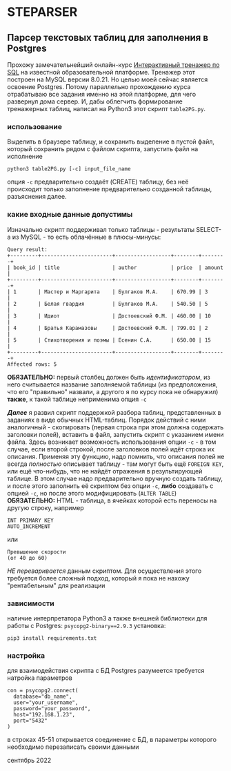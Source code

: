 # STEPARSER

## Парсер текстовых таблиц для заполнения в Postgres

Прохожу замечательнейший онлайн-курс [Интерактивный тренажер по SQL](https://stepik.org/course/63054/syllabus) на известной образовательной платформе.
Тренажер этот построен на MySQL версии 8.0.21. Но целью моей сейчас является освоение Postgres. Потому параллельно прохождению курса отрабатываю все задания именно на этой платформе, для чего развернул дома сервер. И, дабы облегчить формирование тренажерных таблиц, написал на Python3 этот скрипт `
table2PG.py `.

### использование

Выделить в браузере таблицу, и сохранить выделение в пустой файл, который сохранить рядом с файлом скрипта, запустить файл на исполнение

    python3 table2PG.py [-c] input_file_name
опция `-c` предварительно создаёт (CREATE) таблицу, без неё происходит только заполнение предварительно созданной таблицы, разъяснения далее.

### какие входные данные допустимы

Изначально скрипт поддерживал только таблицы - результаты SELECT-а из MySQL - то есть облачённые в плюсы-минусы:

    Query result:
    +---------+-----------------------+------------------+--------+--------+
    | book_id | title                 | author           | price  | amount |
    +---------+-----------------------+------------------+--------+--------+
    | 1       | Мастер и Маргарита    | Булгаков М.А.    | 670.99 | 3      |
    | 2       | Белая гвардия         | Булгаков М.А.    | 540.50 | 5      |
    | 3       | Идиот                 | Достоевский Ф.М. | 460.00 | 10     |
    | 4       | Братья Карамазовы     | Достоевский Ф.М. | 799.01 | 2      |
    | 5       | Стихотворения и поэмы | Есенин С.А.      | 650.00 | 15     |
    +---------+-----------------------+------------------+--------+--------+
    Affected rows: 5
**ОБЯЗАТЕЛЬНО:** первый столбец должен быть *идентификатором*, из него считывается название заполняемой таблицы (из предположения, что его "правильно" назвали, а другого я по курсу пока не обнаружил)
**также**, к такой таблице неприменима опция `-c`  

***Далее*** я развил скрипт поддержкой разбора таблиц, представленных в заданиях в виде обычных HTML-таблиц. Порядок действий с ними аналогичный - скопировать (первая строка при этом должна содержать заголовки полей), вставить в файл, запустить скрипт с указанием имени файла.
Здесь возникает возможность использования опции `-c` - в том случае, если второй строкой, после заголовков полей идёт строка их описания. Применяя эту функцию, надо помнить, что описания полей не всегда *полностью* описывает таблицу - там могут быть ещё `FOREIGN KEY`, или ещё что-нибудь, что не найдёт отражения в результирующей таблице. В этом случае надо предварительно вручную создать таблицу, и после этого заполнить её скриптом без опции `-c`, 
**либо** создавать с опцией `-c`, но после этого модифицировать (`ALTER TABLE`)
**ОБЯЗАТЕЛЬНО:** HTML - таблица, в ячейках которой есть переносы на другую строку, например

    INT PRIMARY KEY
    AUTO_INCREMENT
или

    Превышение скорости
    (от 40 до 60)
*НЕ переваривается* данным скриптом. Для осуществления этого требуется более сложный подход, который я пока не нахожу "рентабельным" для реализации 

### зависимости
наличие интерпретатора Python3
а также внешней библиотеки для работы с Postgres: `psycopg2-binary==2.9.3`
установка:

    pip3 install requirements.txt

### настройка
для взаимодействия скрипта с БД Postgres разумеется требуется натройка параметров

    con = psycopg2.connect(
      database="db_name", 
      user="your_username", 
      password="your_password", 
      host="192.168.1.23", 
      port="5432"
    )
в строках 45-51 открывается соединение с БД, в параметры которого необходимо перезаписать своими данными

сентябрь 2022
